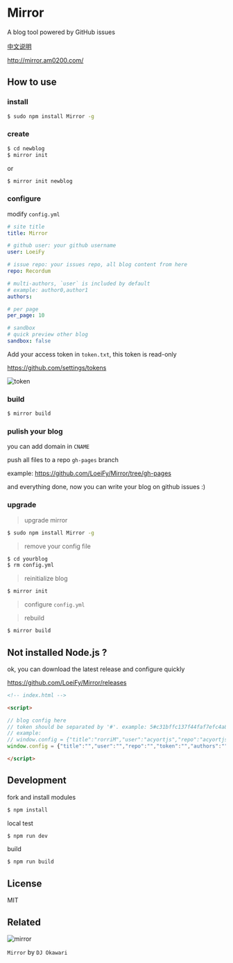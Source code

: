 # Mirror

A blog tool powered by GitHub issues 

[中文说明](http://mirror.am0200.com/#11)

http://mirror.am0200.com/

## How to use

### install

```bash
$ sudo npm install Mirror -g
```

### create

```bash
$ cd newblog
$ mirror init 
```

or 

```bash
$ mirror init newblog
```

### configure

modify `config.yml`

```yml
# site title
title: Mirror

# github user: your github username
user: LoeiFy

# issue repo: your issues repo, all blog content from here 
repo: Recordum

# multi-authors, `user` is included by default
# example: author0,author1
authors:

# per page
per_page: 10

# sandbox
# quick preview other blog
sandbox: false
```

Add your access token in `token.txt`, this token is read-only

https://github.com/settings/tokens

![token](https://cloud.githubusercontent.com/assets/2193211/20244206/d4d72a80-a9b2-11e6-9c0d-bb557cab90ec.png)

### build

```bash
$ mirror build
```

### pulish your blog

you can add domain in `CNAME`

push all files to a repo `gh-pages` branch

example: https://github.com/LoeiFy/Mirror/tree/gh-pages

and everything done, now you can write your blog on github issues :) 

### upgrade

> upgrade mirror

```bash
$ sudo npm install Mirror -g
```

> remove your config file

```bash
$ cd yourblog
$ rm config.yml
```

> reinitialize blog

```bash
$ mirror init
```

> configure `config.yml`

> rebuild

```bash
$ mirror build
```

## Not installed Node.js ?

ok, you can download the latest release and configure quickly 

https://github.com/LoeiFy/Mirror/releases

```html
<!-- index.html -->

<script>

// blog config here
// token should be separated by '#'. example: 5#c31bffc137f44faf7efc4a84da827g7ca2cfeaa
// example:
// window.config = {"title":"rorriM","user":"acyortjs","repo":"acyortjs.github.io","token":"5#c31bffc137f44faf7efc4a84da827g7ca2cfeaa","authors":"LoeiFy,User0","per_page":1,"sandbox":false}
window.config = {"title":"","user":"","repo":"","token":"","authors":"","per_page":"", "sandbox":false}

</script>
```

## Development

fork and install modules

```bash
$ npm install
```

local test

```bash
$ npm run dev
```

build

```bash
$ npm run build
```

## License

MIT

## Related

![mirror](https://cloud.githubusercontent.com/assets/2193211/12321915/c66d8b12-baeb-11e5-9612-b188f5272e3b.jpg)

`Mirror` by `DJ Okawari`
